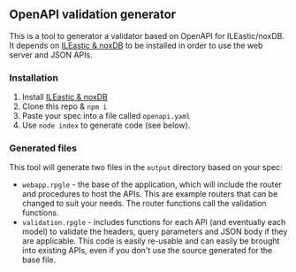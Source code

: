 ## OpenAPI validation generator

This is a tool to generator a validator based on OpenAPI for ILEastic/noxDB. It depends on [ILEastic & noxDB](https://github.com/sitemule/ILEastic/) to be installed in order to use the web server and JSON APIs.

### Installation

1. Install [ILEastic & noxDB](https://github.com/sitemule/ILEastic/)
2. Clone this repo & `npm i`
3. Paste your spec into a file called `openapi.yaml`
4. Use `node index` to generate code (see below).

### Generated files

This tool will generate two files in the `output` directory based on your spec:

* `webapp.rpgle` - the base of the application, which will include the router and procedures to host the APIs. This are example routers that can be changed to suit your needs. The router functions call the validation functions.
* `validation.rpgle` - includes functions for each API (and eventually each model) to validate the headers, query parameters and JSON body if they are applicable. This code is easily re-usable and can easily be brought into existing APIs, even if you don't use the source generated for the base file.